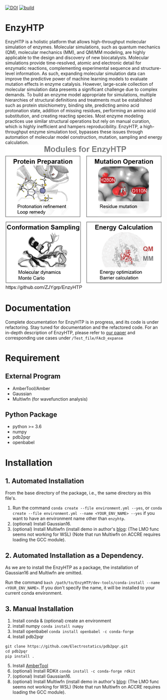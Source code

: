 [![DOI](https://zenodo.org/badge/459668860.svg)](https://zenodo.org/badge/latestdoi/459668860)
[![build](https://github.com/google/yapf/actions/workflows/ci.yml/badge.svg)](https://github.com/google/yapf/actions)

# EnzyHTP
EnzyHTP is a holistic platform that allows high-throughput molecular simulation of enzymes. 
Molecular simulations, such as quantum mechanics (QM), molecular mechanics (MM), and QM/MM modeling, 
are highly applicable to the design and discovery of new biocatalysts. Molecular simulations provide 
time-resolved, atomic and electronic detail for enzymatic reactions, complementing experimental sequence 
and structure-level information. As such, expanding molecular simulation data can improve the predictive 
power of machine learning models to evaluate mutation effects in enzyme catalysis. However, large-scale 
collection of molecular simulation data presents a significant challenge due to complex demands. 
To build an enzyme model appropriate for simulations, multiple hierarchies of structural definitions and 
treatments must be established such as protein stoichiometry, binding site, predicting amino acid protonation 
state, addition of missing residues, performing an amino acid substitution, and creating reacting species. 
Most enzyme modeling practices use similar structural operations but rely on manual curation, which is 
highly inefficient and hampers reproducibility. EnzyHTP, a high-throughput enzyme simulation tool, bypasses 
these issues through automation of molecular model construction, mutation, sampling and energy calculation.
![](resources/four_modules_whitebg.png)

# Documentation
Complete documentation for EnzyHTP is in progress, and its code is under refactoring. 
Stay tuned for documentation and the refactored code. 
For an in-depth description of EnzyHTP, please refer to [our paper](https://pubs.acs.org/doi/10.1021/acs.jcim.1c01424) 
and corresponding use cases under `/Test_file/FAcD_expanse`

# Requirement

## External Program

- AmberTool/Amber
- Gaussian
- Multiwfn (for wavefunction analysis)

## Python Package

- python >= 3.6
- numpy
- pdb2pqr
- openbabel

# Installation

## 1. Automated Installation

From the base directory of the package, i.e., the same directory as this file's.

1. Run the command `conda create --file environment.yml --yes`, or `conda create --file environment.yml --name <YOUR_ENV_NAME> --yes` if you want to have an environment name other than `enzyhtp`.
2. (optional) Install Gaussian16.
3. (optional) Install Multiwfn (install demo in author's [blog](http://bbs.keinsci.com/thread-12020-1-1.html): (The LMO func seems not working for WSL) (Note that run Multiwfn on ACCRE requires loading the GCC module).

## 2. Automated Installation as a Dependency.

As we are to install the EnzyHTP as a package, the installation of Gaussian16 and Multiwfn are omitted.

Run the command `bash /path/to/EnzyHTP/dev-tools/conda-install --name <YOUR_ENV_NAME>`. If you don't specify the name, it will be installed to your current conda environment.

## 3. Manual Installation

1. Install conda & (optional) create an environment
2. install numpy `conda install numpy`
3. Install openbabel `conda install openbabel -c conda-forge`
4. Install pdb2pqr 
```
git clone https://github.com/Electrostatics/pdb2pqr.git
cd pdb2pqr
pip install .
```
5. Install [AmberTool](https://ambermd.org/AmberTools.php)
6. (optional) Install RDKit `conda install -c conda-forge rdkit`
7. (optional) Install Gaussian16.
8. (optional) Install Multiwfn (install demo in author's [blog](http://bbs.keinsci.com/thread-12020-1-1.html): (The LMO func seems not working for WSL) (Note that run Multiwfn on ACCRE requires loading the GCC module).
